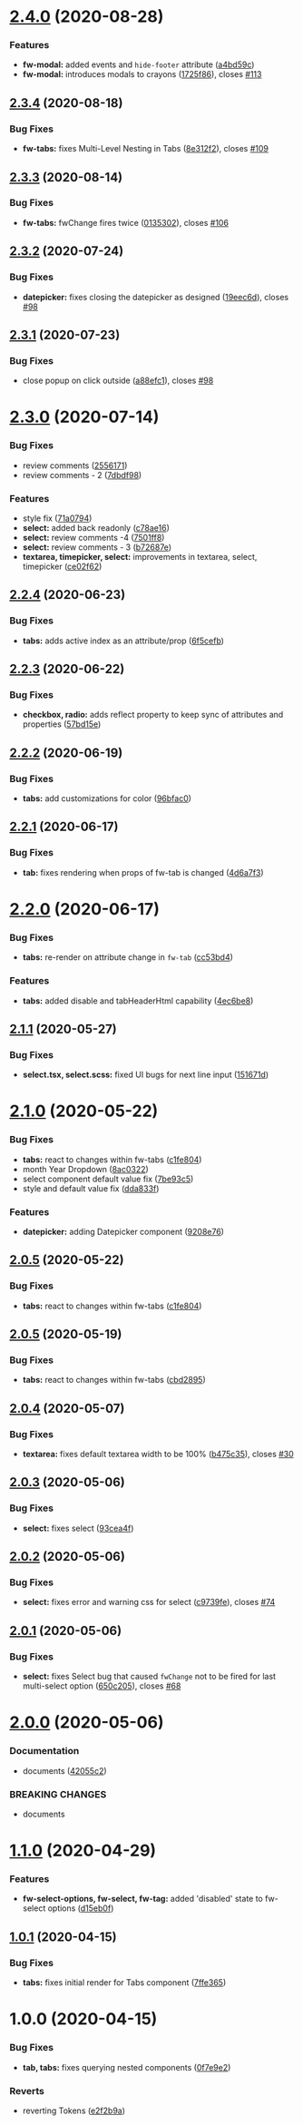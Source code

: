 # [2.4.0](https://github.com/freshworks/crayons/compare/v2.3.4...v2.4.0) (2020-08-28)


### Features

* **fw-modal:** added events and `hide-footer` attribute ([a4bd59c](https://github.com/freshworks/crayons/commit/a4bd59c7b3ac79fa7e89124c69590bf81ac75fa2))
* **fw-modal:** introduces modals to crayons ([1725f86](https://github.com/freshworks/crayons/commit/1725f864a9b246d99204b662e7c3620399728486)), closes [#113](https://github.com/freshworks/crayons/issues/113)

## [2.3.4](https://github.com/freshworks/crayons/compare/v2.3.3...v2.3.4) (2020-08-18)


### Bug Fixes

* **fw-tabs:** fixes Multi-Level Nesting in Tabs ([8e312f2](https://github.com/freshworks/crayons/commit/8e312f24bd252c89b287ca9bad3a9a2396c588ab)), closes [#109](https://github.com/freshworks/crayons/issues/109)

## [2.3.3](https://github.com/freshworks/crayons/compare/v2.3.2...v2.3.3) (2020-08-14)


### Bug Fixes

* **fw-tabs:** fwChange fires twice ([0135302](https://github.com/freshworks/crayons/commit/0135302f0964c9e64229f11fd4aa789cf232af0a)), closes [#106](https://github.com/freshworks/crayons/issues/106)

## [2.3.2](https://github.com/freshworks/crayons/compare/v2.3.1...v2.3.2) (2020-07-24)


### Bug Fixes

* **datepicker:** fixes closing the datepicker as designed ([19eec6d](https://github.com/freshworks/crayons/commit/19eec6d2c64bc1fc6ce0f761f46b33acfaeb5832)), closes [#98](https://github.com/freshworks/crayons/issues/98)

## [2.3.1](https://github.com/freshworks/crayons/compare/v2.3.0...v2.3.1) (2020-07-23)


### Bug Fixes

* close popup on click outside ([a88efc1](https://github.com/freshworks/crayons/commit/a88efc18a89952a240de4b8a78d17d5f0c798a2e)), closes [#98](https://github.com/freshworks/crayons/issues/98)

# [2.3.0](https://github.com/freshworks/crayons/compare/v2.2.4...v2.3.0) (2020-07-14)


### Bug Fixes

* review comments ([2556171](https://github.com/freshworks/crayons/commit/255617113413207f9d2a15540597dffa5cf97802))
* review comments - 2 ([7dbdf98](https://github.com/freshworks/crayons/commit/7dbdf984f55097e71a012daec56b41a722b109fb))


### Features

* style fix ([71a0794](https://github.com/freshworks/crayons/commit/71a07943a7559d787ee699b5e5e0400a699fed0d))
* **select:** added back readonly ([c78ae16](https://github.com/freshworks/crayons/commit/c78ae16acac8acb5871b935daa54d9444e3dbfc4))
* **select:** review comments  -4 ([7501ff8](https://github.com/freshworks/crayons/commit/7501ff8891762ee561fbfedbd3c83479f57dceda))
* **select:** review comments - 3 ([b72687e](https://github.com/freshworks/crayons/commit/b72687ede2f8b9591e8ecb2ac0f3476470737684))
* **textarea, timepicker, select:** improvements in textarea, select, timepicker ([ce02f62](https://github.com/freshworks/crayons/commit/ce02f62eaebc17a6fd5777fe408ce48bb9a5a1f9))

## [2.2.4](https://github.com/freshworks/crayons/compare/v2.2.3...v2.2.4) (2020-06-23)


### Bug Fixes

* **tabs:** adds active index as an attribute/prop ([6f5cefb](https://github.com/freshworks/crayons/commit/6f5cefb07183314fae1c3e16c14bb27eabaf4581))

## [2.2.3](https://github.com/freshworks/crayons/compare/v2.2.2...v2.2.3) (2020-06-22)


### Bug Fixes

* **checkbox, radio:** adds reflect property to keep sync of attributes and properties ([57bd15e](https://github.com/freshworks/crayons/commit/57bd15ec8b21beb20c64ef5320819954907fa5f3))

## [2.2.2](https://github.com/freshworks/crayons/compare/v2.2.1...v2.2.2) (2020-06-19)


### Bug Fixes

* **tabs:** add customizations for color ([96bfac0](https://github.com/freshworks/crayons/commit/96bfac098fe2780d7bca9467e41985f226b28c4e))

## [2.2.1](https://github.com/freshworks/crayons/compare/v2.2.0...v2.2.1) (2020-06-17)


### Bug Fixes

* **tab:** fixes rendering when props of fw-tab is changed ([4d6a7f3](https://github.com/freshworks/crayons/commit/4d6a7f3417f196101afd73fb3d7a775a3cf74ca7))

# [2.2.0](https://github.com/freshworks/crayons/compare/v2.1.1...v2.2.0) (2020-06-17)


### Bug Fixes

* **tabs:** re-render on attribute change in `fw-tab` ([cc53bd4](https://github.com/freshworks/crayons/commit/cc53bd4ba8c385541558aad97268e1c6db8a8746))


### Features

* **tabs:** added disable and tabHeaderHtml capability ([4ec6be8](https://github.com/freshworks/crayons/commit/4ec6be8ab60855466a09b756fabd0de181399c68))

## [2.1.1](https://github.com/freshworks/crayons/compare/v2.1.0...v2.1.1) (2020-05-27)


### Bug Fixes

* **select.tsx, select.scss:** fixed UI bugs for next line input ([151671d](https://github.com/freshworks/crayons/commit/151671d9791169be9ef0740f477dec542743554f))

# [2.1.0](https://github.com/freshworks/crayons/compare/v2.0.4...v2.1.0) (2020-05-22)


### Bug Fixes

* **tabs:** react to changes within fw-tabs ([c1fe804](https://github.com/freshworks/crayons/commit/c1fe804dc27b38333ebf9fa01e3b4df038425c0a))
* month Year Dropdown ([8ac0322](https://github.com/freshworks/crayons/commit/8ac0322895e4c91e381b9a3e425478c303f9923e))
* select component default value fix ([7be93c5](https://github.com/freshworks/crayons/commit/7be93c5d5f1e5e5c94604d58d4c84afd2d36260f))
* style and default value fix ([dda833f](https://github.com/freshworks/crayons/commit/dda833f3f5440a3fde480131f861f0d11b39f4f1))


### Features

* **datepicker:** adding Datepicker component ([9208e76](https://github.com/freshworks/crayons/commit/9208e765ce161edbce3ca497521c8c06bc946f1f))

## [2.0.5](https://github.com/freshworks/crayons/compare/v2.0.4...v2.0.5) (2020-05-22)


### Bug Fixes

* **tabs:** react to changes within fw-tabs ([c1fe804](https://github.com/freshworks/crayons/commit/c1fe804dc27b38333ebf9fa01e3b4df038425c0a))

## [2.0.5](https://github.com/freshworks/crayons/compare/v2.0.4...v2.0.5) (2020-05-19)


### Bug Fixes

* **tabs:** react to changes within fw-tabs ([cbd2895](https://github.com/freshworks/crayons/commit/cbd2895c940708ddee50f7634a276b44b4478fca))

## [2.0.4](https://github.com/freshworks/crayons/compare/v2.0.3...v2.0.4) (2020-05-07)


### Bug Fixes

* **textarea:** fixes default textarea width to be 100% ([b475c35](https://github.com/freshworks/crayons/commit/b475c3585755a901865429afeb761bc92f99194e)), closes [#30](https://github.com/freshworks/crayons/issues/30)

## [2.0.3](https://github.com/freshworks/crayons/compare/v2.0.2...v2.0.3) (2020-05-06)


### Bug Fixes

* **select:** fixes select ([93cea4f](https://github.com/freshworks/crayons/commit/93cea4f9aed40f0d08b936eefe7f35cee4a65290))

## [2.0.2](https://github.com/freshworks/crayons/compare/v2.0.1...v2.0.2) (2020-05-06)


### Bug Fixes

* **select:** fixes error and warning css for select ([c9739fe](https://github.com/freshworks/crayons/commit/c9739fe35e921a18ecbc660413e70a11b05dbffa)), closes [#74](https://github.com/freshworks/crayons/issues/74)

## [2.0.1](https://github.com/freshworks/crayons/compare/v2.0.0...v2.0.1) (2020-05-06)


### Bug Fixes

* **select:** fixes Select bug that caused `fwChange` not to be fired for last multi-select option ([650c205](https://github.com/freshworks/crayons/commit/650c205022a148697235594eeb223fc2b03a2ce8)), closes [#68](https://github.com/freshworks/crayons/issues/68)

# [2.0.0](https://github.com/freshworks/crayons/compare/v1.1.0...v2.0.0) (2020-05-06)


### Documentation

* documents ([42055c2](https://github.com/freshworks/crayons/commit/42055c202ea1dc34601c9c2ffc3bf924b09dcee1))


### BREAKING CHANGES

* documents

# [1.1.0](https://github.com/freshworks/crayons/compare/v1.0.1...v1.1.0) (2020-04-29)


### Features

* **fw-select-options, fw-select, fw-tag:** added 'disabled' state to fw-select options ([d15eb0f](https://github.com/freshworks/crayons/commit/d15eb0fb5900f8839cd8a3887e70246d3990eef4))

## [1.0.1](https://github.com/freshworks/crayons/compare/v1.0.0...v1.0.1) (2020-04-15)


### Bug Fixes

* **tabs:** fixes initial render for Tabs component ([7ffe365](https://github.com/freshworks/crayons/commit/7ffe365e166455ce0bf06358da7607b517c7985a))

# 1.0.0 (2020-04-15)


### Bug Fixes

* **tab, tabs:** fixes querying nested components ([0f7e9e2](https://github.com/freshworks/crayons/commit/0f7e9e2a4ab784b8d00a3db7956f2f587891a34f))


### Reverts

* reverting Tokens ([e2f2b9a](https://github.com/freshworks/crayons/commit/e2f2b9aa425e6292213697ba835ba876fb3d338c))
